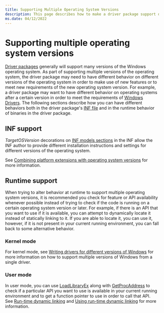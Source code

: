 ```yaml
---
title: Supporting Multiple Operating System Versions
description: This page describes how to make a driver package support different functionality on multiple operating system versions.
ms.date: 04/12/2022
---
```


# Supporting multiple operating system versions

[Driver packages](../install/driver-packages.md) generally will support many versions of the Windows operating system. As part of supporting multiple versions of the operating system, the driver package may need to have different behavior on different versions of the operating system in order to make use of new features or to meet new requirements of the new operating system version. For example, a driver package may want to have different behavior on operating systems after a certain version in order to meet the requirements of [Windows Drivers](getting-started-with-windows-drivers.md). The following sections describe how you can have different behaviors both in the driver package's [INF file](../install/overview-of-inf-files.md) and in the runtime behavior of binaries in the driver package.

## INF support

*TargetOSVersion* decorations on [INF models sections](../install/inf-models-section.md) in the INF allow the INF author to provide different installation instructions and settings for different versions of the operating system.  

See [Combining platform extensions with operating system versions](../install/combining-platform-extensions-with-operating-system-versions.md) for more information.

## Runtime support

When trying to alter behavior at runtime to support multiple operating system versions, it is recommended you check for feature or API availability whenever possible instead of trying to check if the code is running on a certain operating system version or later.  For example, if there is an API that you want to use if it is available, you can attempt to dynamically locate it instead of statically linking to it.  If you are able to locate it, you can use it, however, if it is not present in your current running environment, you can fall back to some alternative behavior.

### Kernel mode

For kernel mode, see [Writing drivers for different versions of Windows](../gettingstarted/platforms-and-driver-versions.md) for more information on how to support multiple versions of Windows from a single driver.

### User mode

In user mode, you can use [LoadLibraryEx](/windows/win32/api/libloaderapi/nf-libloaderapi-loadlibraryexw) along with [GetProcAddress](/windows/win32/api/libloaderapi/nf-libloaderapi-getprocaddress) to check if a particular API you want to use is available in your current running environment and to get a function pointer to use in order to call that API. See [Run-time dynamic linking](/windows/win32/dlls/run-time-dynamic-linking) and [Using run-time dynamic linking](/windows/win32/dlls/using-run-time-dynamic-linking) for more information.
